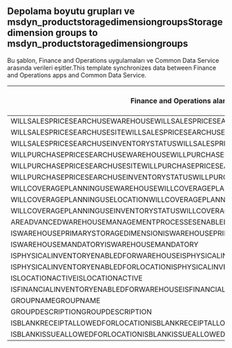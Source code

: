 ## <a name="storage-dimension-groups-to-msdyn_productstoragedimensiongroups"></a><span data-ttu-id="641bf-101">Depolama boyutu grupları ve msdyn_productstoragedimensiongroups</span><span class="sxs-lookup"><span data-stu-id="641bf-101">Storage dimension groups to msdyn_productstoragedimensiongroups</span></span>

<span data-ttu-id="641bf-102">Bu şablon, Finance and Operations uygulamaları ve Common Data Service arasında verileri eşitler.</span><span class="sxs-lookup"><span data-stu-id="641bf-102">This template synchronizes data between Finance and Operations apps and Common Data Service.</span></span>

<span data-ttu-id="641bf-103">Finance and Operations alanı</span><span class="sxs-lookup"><span data-stu-id="641bf-103">Finance and Operations field</span></span> | <span data-ttu-id="641bf-104">Eşleme türü</span><span class="sxs-lookup"><span data-stu-id="641bf-104">Map type</span></span> | <span data-ttu-id="641bf-105">Diğer Dynamics 365 alanı</span><span class="sxs-lookup"><span data-stu-id="641bf-105">Other Dynamics 365 field</span></span> | <span data-ttu-id="641bf-106">Varsayılan değer</span><span class="sxs-lookup"><span data-stu-id="641bf-106">Default value</span></span>
---|---|---|---
<span data-ttu-id="641bf-107">WILLSALESPRICESEARCHUSEWAREHOUSE</span><span class="sxs-lookup"><span data-stu-id="641bf-107">WILLSALESPRICESEARCHUSEWAREHOUSE</span></span> | >< | <span data-ttu-id="641bf-108">msdyn_willsalespricesearchusewarehouse</span><span class="sxs-lookup"><span data-stu-id="641bf-108">msdyn_willsalespricesearchusewarehouse</span></span> | 
<span data-ttu-id="641bf-109">WILLSALESPRICESEARCHUSESITE</span><span class="sxs-lookup"><span data-stu-id="641bf-109">WILLSALESPRICESEARCHUSESITE</span></span> | >< | <span data-ttu-id="641bf-110">msdyn_willsalespricesearchusesite</span><span class="sxs-lookup"><span data-stu-id="641bf-110">msdyn_willsalespricesearchusesite</span></span> | 
<span data-ttu-id="641bf-111">WILLSALESPRICESEARCHUSEINVENTORYSTATUS</span><span class="sxs-lookup"><span data-stu-id="641bf-111">WILLSALESPRICESEARCHUSEINVENTORYSTATUS</span></span> | >< | <span data-ttu-id="641bf-112">msdyn_willsalespricesearchuseinventorystatus</span><span class="sxs-lookup"><span data-stu-id="641bf-112">msdyn_willsalespricesearchuseinventorystatus</span></span> | 
<span data-ttu-id="641bf-113">WILLPURCHASEPRICESEARCHUSEWAREHOUSE</span><span class="sxs-lookup"><span data-stu-id="641bf-113">WILLPURCHASEPRICESEARCHUSEWAREHOUSE</span></span> | >< | <span data-ttu-id="641bf-114">msdyn_willpurchasepricesearchusewarehouse</span><span class="sxs-lookup"><span data-stu-id="641bf-114">msdyn_willpurchasepricesearchusewarehouse</span></span> | 
<span data-ttu-id="641bf-115">WILLPURCHASEPRICESEARCHUSESITE</span><span class="sxs-lookup"><span data-stu-id="641bf-115">WILLPURCHASEPRICESEARCHUSESITE</span></span> | >< | <span data-ttu-id="641bf-116">msdyn_willpurchasepricesearchusesite</span><span class="sxs-lookup"><span data-stu-id="641bf-116">msdyn_willpurchasepricesearchusesite</span></span> | 
<span data-ttu-id="641bf-117">WILLPURCHASEPRICESEARCHUSEINVENTORYSTATUS</span><span class="sxs-lookup"><span data-stu-id="641bf-117">WILLPURCHASEPRICESEARCHUSEINVENTORYSTATUS</span></span> | >< | <span data-ttu-id="641bf-118">msdyn_willpurchpricesearchuseinventstatus</span><span class="sxs-lookup"><span data-stu-id="641bf-118">msdyn_willpurchpricesearchuseinventstatus</span></span> | 
<span data-ttu-id="641bf-119">WILLCOVERAGEPLANNINGUSEWAREHOUSE</span><span class="sxs-lookup"><span data-stu-id="641bf-119">WILLCOVERAGEPLANNINGUSEWAREHOUSE</span></span> | >< | <span data-ttu-id="641bf-120">msdyn_willcoverageplanusewarehouse</span><span class="sxs-lookup"><span data-stu-id="641bf-120">msdyn_willcoverageplanusewarehouse</span></span> | 
<span data-ttu-id="641bf-121">WILLCOVERAGEPLANNINGUSELOCATION</span><span class="sxs-lookup"><span data-stu-id="641bf-121">WILLCOVERAGEPLANNINGUSELOCATION</span></span> | >< | <span data-ttu-id="641bf-122">msdyn_iscoverageplanenabledforlocation</span><span class="sxs-lookup"><span data-stu-id="641bf-122">msdyn_iscoverageplanenabledforlocation</span></span> | 
<span data-ttu-id="641bf-123">WILLCOVERAGEPLANNINGUSEINVENTORYSTATUS</span><span class="sxs-lookup"><span data-stu-id="641bf-123">WILLCOVERAGEPLANNINGUSEINVENTORYSTATUS</span></span> | >< | <span data-ttu-id="641bf-124">msdyn_willcoverageplanuseinventorystatus</span><span class="sxs-lookup"><span data-stu-id="641bf-124">msdyn_willcoverageplanuseinventorystatus</span></span> | 
<span data-ttu-id="641bf-125">AREADVANCEDWAREHOUSEMANAGEMENTPROCESSESENABLED</span><span class="sxs-lookup"><span data-stu-id="641bf-125">AREADVANCEDWAREHOUSEMANAGEMENTPROCESSESENABLED</span></span> | >< | <span data-ttu-id="641bf-126">msdyn_areadvancedwmprocessesenabled</span><span class="sxs-lookup"><span data-stu-id="641bf-126">msdyn_areadvancedwmprocessesenabled</span></span> | 
<span data-ttu-id="641bf-127">ISWAREHOUSEPRIMARYSTORAGEDIMENSION</span><span class="sxs-lookup"><span data-stu-id="641bf-127">ISWAREHOUSEPRIMARYSTORAGEDIMENSION</span></span> | >< | <span data-ttu-id="641bf-128">msdyn_iswarehouseprimarystoragedimension</span><span class="sxs-lookup"><span data-stu-id="641bf-128">msdyn_iswarehouseprimarystoragedimension</span></span> | 
<span data-ttu-id="641bf-129">ISWAREHOUSEMANDATORY</span><span class="sxs-lookup"><span data-stu-id="641bf-129">ISWAREHOUSEMANDATORY</span></span> | >< | <span data-ttu-id="641bf-130">msdyn_iswarehousemandatory</span><span class="sxs-lookup"><span data-stu-id="641bf-130">msdyn_iswarehousemandatory</span></span> | 
<span data-ttu-id="641bf-131">ISPHYSICALINVENTORYENABLEDFORWAREHOUSE</span><span class="sxs-lookup"><span data-stu-id="641bf-131">ISPHYSICALINVENTORYENABLEDFORWAREHOUSE</span></span> | >< | <span data-ttu-id="641bf-132">msdyn_isphysicalinventoryenabledforwarehouse</span><span class="sxs-lookup"><span data-stu-id="641bf-132">msdyn_isphysicalinventoryenabledforwarehouse</span></span> | 
<span data-ttu-id="641bf-133">ISPHYSICALINVENTORYENABLEDFORLOCATION</span><span class="sxs-lookup"><span data-stu-id="641bf-133">ISPHYSICALINVENTORYENABLEDFORLOCATION</span></span> | >< | <span data-ttu-id="641bf-134">msdyn_isphysicalinventoryenabledforlocation</span><span class="sxs-lookup"><span data-stu-id="641bf-134">msdyn_isphysicalinventoryenabledforlocation</span></span> | 
<span data-ttu-id="641bf-135">ISLOCATIONACTIVE</span><span class="sxs-lookup"><span data-stu-id="641bf-135">ISLOCATIONACTIVE</span></span> | >< | <span data-ttu-id="641bf-136">msdyn_islocationactive</span><span class="sxs-lookup"><span data-stu-id="641bf-136">msdyn_islocationactive</span></span> | 
<span data-ttu-id="641bf-137">ISFINANCIALINVENTORYENABLEDFORWAREHOUSE</span><span class="sxs-lookup"><span data-stu-id="641bf-137">ISFINANCIALINVENTORYENABLEDFORWAREHOUSE</span></span> | >< | <span data-ttu-id="641bf-138">msdyn_isfinancialinventoryenabledforwarehouse</span><span class="sxs-lookup"><span data-stu-id="641bf-138">msdyn_isfinancialinventoryenabledforwarehouse</span></span> | 
<span data-ttu-id="641bf-139">GROUPNAME</span><span class="sxs-lookup"><span data-stu-id="641bf-139">GROUPNAME</span></span> | = | <span data-ttu-id="641bf-140">msdyn_groupname</span><span class="sxs-lookup"><span data-stu-id="641bf-140">msdyn_groupname</span></span> | 
<span data-ttu-id="641bf-141">GROUPDESCRIPTION</span><span class="sxs-lookup"><span data-stu-id="641bf-141">GROUPDESCRIPTION</span></span> | = | <span data-ttu-id="641bf-142">msdyn_groupdescription</span><span class="sxs-lookup"><span data-stu-id="641bf-142">msdyn_groupdescription</span></span> | 
<span data-ttu-id="641bf-143">ISBLANKRECEIPTALLOWEDFORLOCATION</span><span class="sxs-lookup"><span data-stu-id="641bf-143">ISBLANKRECEIPTALLOWEDFORLOCATION</span></span> | >< | <span data-ttu-id="641bf-144">msdyn_isblankreceiptallowedforlocation</span><span class="sxs-lookup"><span data-stu-id="641bf-144">msdyn_isblankreceiptallowedforlocation</span></span> | 
<span data-ttu-id="641bf-145">ISBLANKISSUEALLOWEDFORLOCATION</span><span class="sxs-lookup"><span data-stu-id="641bf-145">ISBLANKISSUEALLOWEDFORLOCATION</span></span> | >< | <span data-ttu-id="641bf-146">msdyn_isblankissueallowedforlocation</span><span class="sxs-lookup"><span data-stu-id="641bf-146">msdyn_isblankissueallowedforlocation</span></span> | 
